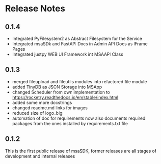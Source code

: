 # Release Notes
## 0.1.4
* Integrated PyFilesystem2 as Abstract Filesystem for the Service
* Integrated msaSDk and FastAPI Docs in Admin API Docs as IFrame Pages
* Integrated justpy WEB UI Framework int MSAAPI Class

## 0.1.3
* merged fileupload and fileutils modules into refactored file module
* added TinyDB as JSON Storage into MSApp
* changed Scheduler from own implementation to https://rocketry.readthedocs.io/en/stable/index.html
* added some more docstrings
* changed readme.md links for images
* reduced size of logo_big
* automation of doc for requirements now also documents required packages from the ones installed by requirements.txt file

## 0.1.2

This is the first public release of msaSDK, former releases are all stages of development and internal releases

